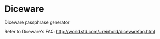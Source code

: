 # Diceware
Diceware passphrase generator

Refer to Diceware's FAQ: http://world.std.com/~reinhold/dicewarefaq.html
